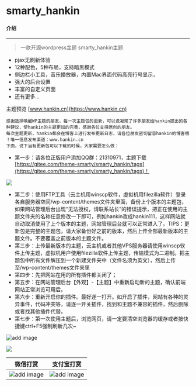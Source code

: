 # smarty_hankin

#### 介绍
------------------
> 一款开源wordpress主题 smarty_hankin主题

- pjax无刷新体验
- 12种配色，5种布局，支持暗黑模式
- 侧边栏小工具，音乐播放器，内置Mac界面代码高亮行号显示，
- 强大的后台设置
- 丰富的自定义页面
- 还有更多...

主题预览 [www.hankin.cn](https://www.hankin.cn)

```
感谢选择唤醒WP主题的朋友，每一次主题包的更新，可以说凝聚了许多朋友给hankin提出的各种建议，使hankin的主题更加的完善，感谢各位支持原创的朋友。
每次主题更新，hankin都会在博客上进行发布更新日志，请各位朋友密切留意hankin的博客哦 ！唯一信息发布渠道：www.hankin.cn
下面，说下当有更新包可以下载的时候，大家需要怎么做：

```

- 第一步：请各位正版用户添加QQ群：21310971，主题下载 [https://gitee.com/theme-smarty/smarty_hankin/tags](https://gitee.com/theme-smarty/smarty_hankin/tags)！

<img src="https://www.hankin.cn/wp-content/uploads/2019/11/QQ图片20191125090718.png"/>

- 第二步：使用FTP工具（云主机用winscp软件，虚拟机用filezilla软件）登录各自服务器空间/wp-content/themes文件夹里面，备份上个版本的主题包，如果网站管理后台出现“无法授权，请联系站长”的错误提示，把正在使用的主题文件夹的名称任意修改一下即可，例如hankin改成hankin111，这样网站就自动取消使用了上个版本的主题，网站管理后台就可以正常进入了。TIPS：更新包是完整的主题包，请大家备份好之前的版本，然后上传全部最新版本的主题文件。不要覆盖之前版本的主题文件。
- 第三步：上传最新版本的主题，云主机或者其他VPS服务器请使用winscp软件上传主题，虚拟机用户使用filezilla软件上传主题，传输模式为二进制。把主题包中所有文件解压到一个新建文件夹中（文件名须为英文），然后上传至/wp-content/themes文件夹里
- 第四步：先把网站在用的所有插件都关闭了；
- 第五步：在网站管理后台【外观】-【主题】中重新启动新的主题，确认前端网站正常浏览可用后。
- 第六步：重新开启你的插件。最好逐一打开。如开启了插件，网站有各种的灵异事件，代码冲突等，请逐一开关插件，找到和主题不兼容的插件，然后删除或者找其他插件代替。
- 第七步：第一次使用主题后，浏览网页，请一定要清空浏览器的缓存或者按快捷键ctrl+F5强制刷新几次~

![add image](https://github.com/hankin-han/smarty_hankin/blob/master/screenshot.jpg)

<img src="https://www.hankin.cn/wp-content/themes/smarty_hankin/screenshot.jpg"/>

|  微信打赏   | 支付宝打赏  |
|  ----  | ----  |
| ![add image](https://www.hankin.cn/wp-content/uploads/2019/11/Screenshot_2016-04-22-12-39-59-696_微信.png)  | ![add image](https://www.hankin.cn/wp-content/uploads/2019/11/微信图片_20191121174246.jpg) |